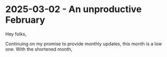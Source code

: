 # 2025-03-02 - An unproductive February

Hey folks,

Continuing on my promise to provide monthly updates, this month is a low one. With the shortened month, 